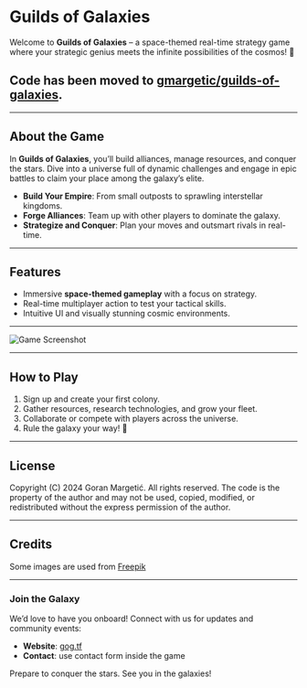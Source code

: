 # Guilds of Galaxies
Welcome to **Guilds of Galaxies** – a space-themed real-time strategy game where your strategic genius meets the infinite possibilities of the cosmos! 🌌

## Code has been moved to [gmargetic/guilds-of-galaxies](https://github.com/gmargetic/guilds-of-galaxies).

---

## About the Game
In **Guilds of Galaxies**, you’ll build alliances, manage resources, and conquer the stars. Dive into a universe full of dynamic challenges and engage in epic battles to claim your place among the galaxy’s elite.

- **Build Your Empire**: From small outposts to sprawling interstellar kingdoms.
- **Forge Alliances**: Team up with other players to dominate the galaxy.
- **Strategize and Conquer**: Plan your moves and outsmart rivals in real-time.

---

## Features
- Immersive **space-themed gameplay** with a focus on strategy.
- Real-time multiplayer action to test your tactical skills.
- Intuitive UI and visually stunning cosmic environments.

---

![Game Screenshot](https://github.com/user-attachments/assets/e8096cd4-4c76-4e1f-bece-6b87004891c0)

---

## How to Play
1. Sign up and create your first colony.
2. Gather resources, research technologies, and grow your fleet.
3. Collaborate or compete with players across the universe.
4. Rule the galaxy your way! 🚀

---

## License
Copyright (C) 2024 Goran Margetić.
All rights reserved. The code is the property of the author and may not be used, copied, modified, or redistributed without the express permission of the author.

---

## Credits
Some images are used from [Freepik](https://www.freepik.com/)

---

### Join the Galaxy
We’d love to have you onboard! Connect with us for updates and community events:
- **Website**: [gog.tf](https://www.gog.tf)
- **Contact**: use contact form inside the game 

Prepare to conquer the stars. See you in the galaxies!


